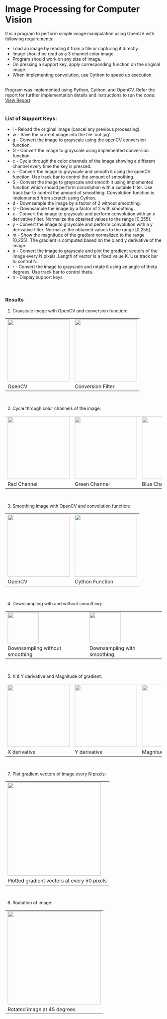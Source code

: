 # Image Processing for Computer Vision

It is a program to perform simple image manipulation using OpenCV with following requirements:
* Load an image by reading it from a file or capturing it directly.
* Image should be read as a 3 channel color image.
* Program should work on any size of image.
* On pressing a support key, apply corresponding function on the original image.
* When implementing convolution, use Cython to speed up execution.
<br/>
Program was implemented using Python, Cython, and OpenCV. Refer the report for further implementation details and instructions to run the code:
<a href="https://github.com/chandnii7/ImageProcessing/blob/main/doc/Report_A1_Chandni_Patel.pdf">View Report</a>
<br/><br/>

### List of Support Keys:
* i - Reload the original image (cancel any previous processing).
* w - Save the current image into the file 'out.jpg'.
* g - Convert the image to grayscale using the openCV conversion function.
* G - Convert the image to grayscale using implemented conversion function.
* c - Cycle through the color channels of the image showing a different channel every time the key is pressed.
* s - Convert the image to grayscale and smooth it using the openCV function. Use track bar to control the amount of smoothing.
* S - Convert the image to grayscale and smooth it using implemented function which should perform convolution with a suitable filter. Use track bar to control the amount of smoothing. Convolution function is implemented from scratch using Cython.
* d - Downsample the image by a factor of 2 without smoothing.
* D - Downsample the image by a factor of 2 with smoothing.
* x - Convert the image to grayscale and perform convolution with an x derivative filter. Normalize the obtained values to the range [0,255].
* y - Convert the image to grayscale and perform convolution with a y derivative filter. Normalize the obtained values to the range [0,255].
* m - Show the magnitude of the gradient normalized to the range [0,255]. The gradient is computed based on the x and y derivative of the image.
* p - Convert the image to grayscale and plot the gradient vectors of the image every N pixels. Length of vector is a fixed value K. Use track bar to control N.
* r - Convert the image to grayscale and rotate it using an angle of theta degrees. Use track bar to control theta. 
* h - Display support keys
<br/>

### Results
1. Grayscale image with OpenCV and conversion function:
<table>
<tr>
<td>
<img src="https://github.com/chandnii7/ImageProcessing/blob/main/data/out1.jpg" height="200" width="200"/>
</td>
<td>
<img src="https://github.com/chandnii7/ImageProcessing/blob/main/data/out2.jpg" height="200" width="200"/>
</td>
</tr>
<tr>
<td>
OpenCV
</td>
<td>
Conversion Filter
</td>
</tr>
</table>
<br />

2. Cycle through color channels of the image:
<table>
<tr>
<td>
<img src="https://github.com/chandnii7/ImageProcessing/blob/main/data/out3.jpg" height="200" width="200"/>
</td>
<td>
<img src="https://github.com/chandnii7/ImageProcessing/blob/main/data/out4.jpg" height="200" width="200"/>
</td>
<td>
<img src="https://github.com/chandnii7/ImageProcessing/blob/main/data/out5.jpg" height="200" width="200"/>
</td>
</tr>
<tr>
<td>
Red Channel
</td>
<td>
Green Channel
</td>
<td>
Blue Channel
</td>
</tr>
</table>
<br />

3. Smoothing image with OpenCV and convolution function:
<table>
<tr>
<td>
<img src="https://github.com/chandnii7/ImageProcessing/blob/main/data/out6.jpg" height="200" width="200"/>
</td>
<td>
<img src="https://github.com/chandnii7/ImageProcessing/blob/main/data/out7.jpg" height="200" width="200"/>
</td>
</tr>
<tr>
<td>
OpenCV
</td>
<td>
Cython Function
</td>
</tr>
</table>
<br />

4. Downsampling with and without smoothing:
<table>
<tr>
<td>
<img src="https://github.com/chandnii7/ImageProcessing/blob/main/data/out8.jpg" height="100" width="100"/>
</td>
<td>
<img src="https://github.com/chandnii7/ImageProcessing/blob/main/data/out9.jpg" height="100" width="100"/>
</td>
</tr>
<tr>
<td>
Downsampling without smoothing
</td>
<td>
Downsampling with smoothing
</td>
</tr>
</table>
<br />

5. X & Y derivative and Magnitude of gradient:
<table>
<tr>
<td>
<img src="https://github.com/chandnii7/ImageProcessing/blob/main/data/out10.jpg" height="200" width="200"/>
</td>
<td>
<img src="https://github.com/chandnii7/ImageProcessing/blob/main/data/out11.jpg" height="200" width="200"/>
</td>
<td>
<img src="https://github.com/chandnii7/ImageProcessing/blob/main/data/out12.jpg" height="200" width="200"/>
</td>
</tr>
<tr>
<td>
X derivative
</td>
<td>
Y derivative 
</td>
<td>
Magnitude of gradient
</td>
</tr>
</table>
<br />

7. Plot gradient vectors of image every N pixels:
<table>
<tr>
<td>
<img src="https://github.com/chandnii7/ImageProcessing/blob/main/data/out13.jpg" height="300" width="300"/>
</td>
</tr>
<tr>
<td>
Plotted gradient vectors at every 50 pixels
</td>
</tr>
</table>
<br />

8. Roatation of image:
<table>
<tr>
<td>
<img src="https://github.com/chandnii7/ImageProcessing/blob/main/data/out14.jpg" height="300" width="300"/>
</td>
</tr>
<tr>
<td>
Rotated image at 45 degrees
</td>
</tr>
</table>
<br />
